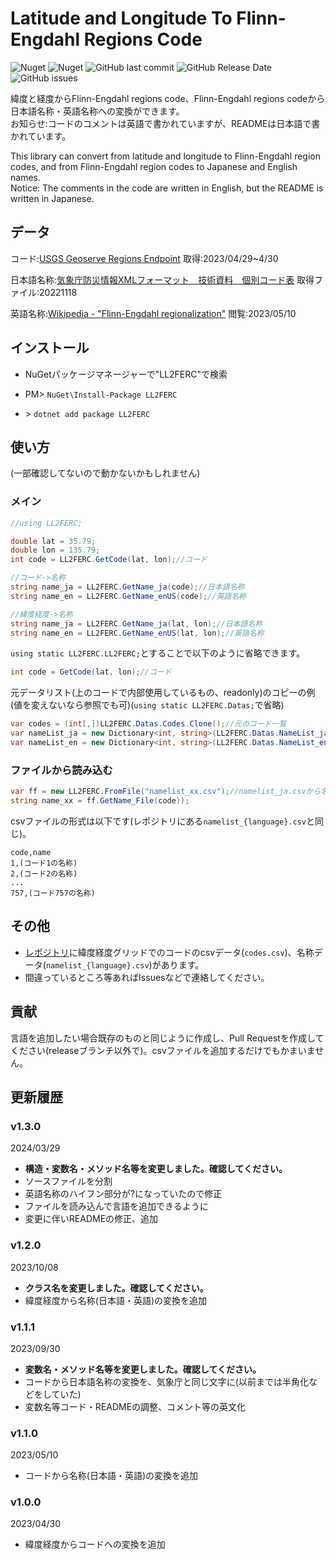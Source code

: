 # Latitude and Longitude To Flinn-Engdahl Regions Code
![Nuget](https://img.shields.io/nuget/v/LL2FERC)
![Nuget](https://img.shields.io/nuget/dt/LL2FERC)
![GitHub last commit](https://img.shields.io/github/last-commit/Ichihai1415/LL2FERC)
![GitHub Release Date](https://img.shields.io/github/release-date/Ichihai1415/LL2FERC)
![GitHub issues](https://img.shields.io/github/issues/Ichihai1415/LL2FERC)

緯度と経度からFlinn-Engdahl regions code、Flinn-Engdahl regions codeから日本語名称・英語名称への変換ができます。<br>
お知らせ:コードのコメントは英語で書かれていますが、READMEは日本語で書かれています。

This library can convert from latitude and longitude to Flinn-Engdahl region codes, and from Flinn-Engdahl region codes to Japanese and English names.<br>
Notice: The comments in the code are written in English, but the README is written in Japanese.

## データ

コード:[USGS Geoserve Regions Endpoint](https://earthquake.usgs.gov/ws/geoserve/regions.php)  取得:2023/04/29~4/30

日本語名称:[気象庁防災情報XMLフォーマット　技術資料　個別コード表](http://xml.kishou.go.jp/tec_material.html)  取得ファイル:20221118

英語名称:[Wikipedia - "Flinn-Engdahl regionalization"](https://en.wikipedia.org/wiki/Flinn-Engdahl_regionalization)  閲覧:2023/05/10

## インストール

- NuGetパッケージマネージャーで"LL2FERC"で検索

- PM> `NuGet\Install-Package LL2FERC`

- \> `dotnet add package LL2FERC`



## 使い方
(一部確認してないので動かないかもしれません)

### メイン
```c#
//using LL2FERC;

double lat = 35.79;
double lon = 135.79;
int code = LL2FERC.GetCode(lat, lon);//コード

//コード->名称
string name_ja = LL2FERC.GetName_ja(code);//日本語名称
string name_en = LL2FERC.GetName_enUS(code);//英語名称

//緯度経度->名称
string name_ja = LL2FERC.GetName_ja(lat, lon);//日本語名称
string name_en = LL2FERC.GetName_enUS(lat, lon);//英語名称
```

`using static LL2FERC.LL2FERC;`とすることで以下のように省略できます。
```c#
int code = GetCode(lat, lon);//コード
```

元データリスト(上のコードで内部使用しているもの、readonly)のコピーの例(値を変えないなら参照でも可)(`using static LL2FERC.Datas;`で省略)
```c#
var codes = (int[,])LL2FERC.Datas.Codes.Clone();//元のコード一覧　
var nameList_ja = new Dictionary<int, string>(LL2FERC.Datas.NameList_ja);//日本語名称一覧
var nameList_en = new Dictionary<int, string>(LL2FERC.Datas.NameList_enUS);//英語名称一覧
```

### ファイルから読み込む
```c#
var ff = new LL2FERC.FromFile("namelist_xx.csv");//namelist_ja.csvから名称リストを読み込みます。指定しない場合LL2FERC.FromFile.csvが読み込まれます(同梱していません)。
string name_xx = ff.GetName_File(code));
```
csvファイルの形式は以下です(レポジトリにある`namelist_{language}.csv`と同じ)。
```csv
code,name
1,(コード1の名称)
2,(コード2の名称)
...
757,(コード757の名称)

```

## その他
- [レポジトリ](https://github.com/Ichihai1415/LL2FERC/tree/release)に緯度経度グリッドでのコードのcsvデータ(`codes.csv`)、名称データ(`namelist_{language}.csv`)があります。
- 間違っているところ等あればIssuesなどで連絡してください。

## 貢献
言語を追加したい場合既存のものと同じように作成し、Pull Requestを作成してください(releaseブランチ以外で)。csvファイルを追加するだけでもかまいません。

## 更新履歴
### v1.3.0
2024/03/29

- **構造・変数名・メソッド名等を変更しました。確認してください。**
- ソースファイルを分割
- 英語名称のハイフン部分が?になっていたので修正
- ファイルを読み込んで言語を追加できるように
- 変更に伴いREADMEの修正、追加

### v1.2.0
2023/10/08

- **クラス名を変更しました。確認してください。**
- 緯度経度から名称(日本語・英語)の変換を追加

### v1.1.1
2023/09/30

- **変数名・メソッド名等を変更しました。確認してください。**
- コードから日本語名称の変換を、気象庁と同じ文字に(以前までは半角化などをしていた)
- 変数名等コード・READMEの調整、コメント等の英文化

### v1.1.0
2023/05/10

- コードから名称(日本語・英語)の変換を追加

### v1.0.0
2023/04/30

- 緯度経度からコードへの変換を追加
